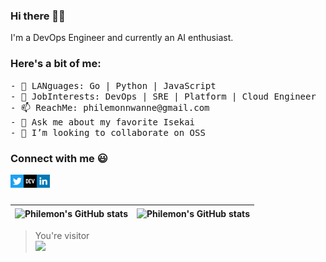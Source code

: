 ### Hi there 👋🏾


I'm a DevOps Engineer and currently an AI enthusiast.


<!-- ABOUT ME: START -->

### Here's a **bit** of me:

<samp>
- 🌱 LANguages: Go | Python | JavaScript
</samp><br>

<samp>
- 💼 JobInterests: DevOps | SRE | Platform | Cloud Engineer
</samp><br>

<samp>
- 📫 ReachMe: philemonnwanne@gmail.com
</samp><br>

<samp>
- 💬 Ask me about my favorite Isekai
</samp><br>

<samp>
- 👯 I’m looking to collaborate on OSS
</samp>

<!-- ABOUT ME: END -->

<!-- SOCIAL ICONS: START -->

### Connect with me :smiley:

<a href="https://twitter.com/philemonnwanne">
  <img align="left" alt="Philemon Nwanne Twitter" width="21px" src="https://raw.githubusercontent.com/edent/SuperTinyIcons/099dc12b59179d07d534069bc8551718f786d91a/images/svg/twitter.svg" />
</a>

<a href="https://dev.to/philemonnwanne">
  <img align="left" alt="Philemon Nwanne DEV" width="21px" src="https://raw.githubusercontent.com/edent/SuperTinyIcons/099dc12b59179d07d534069bc8551718f786d91a/images/svg/dev_to.svg" />
</a>

<a href="https://www.linkedin.com/in/philnwanne/">
  <img align="left" alt="Philemon Nwanne Linkdin" width="21px" src="https://raw.githubusercontent.com/edent/SuperTinyIcons/099dc12b59179d07d534069bc8551718f786d91a/images/svg/linkedin.svg" />
</a><br/><br/>

<!-- SOCIAL ICONS: END -->

| <img align="center" src="https://github-readme-stats.vercel.app/api?username=philemonnwanne&show_icons=true&include_all_commits=true&hide_border=true" alt="Philemon's GitHub stats" /> | <img align="center" src="https://github-readme-stats.vercel.app/api/top-langs/?username=philemonnwanne&langs_count=8&layout=compact&hide_border=true" alt="Philemon's GitHub stats" /> |
| ------------- | ------------- |

<!-- ![counter](https://ennjviprh19fs24.m.pipedream.net) -->
> You're visitor<br>
![](https://komarev.com/ghpvc/?username=philemonnwanne&color=orange&label=⌗)

